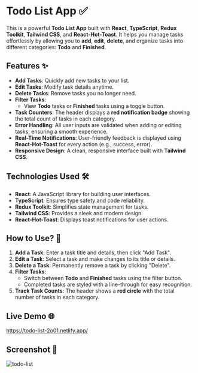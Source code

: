 # Todo List App ✅

This is a powerful **Todo List App** built with **React**, **TypeScript**, **Redux Toolkit**, **Tailwind CSS**, and **React-Hot-Toast**. It helps you manage tasks effortlessly by allowing you to **add**, **edit**, **delete**, and organize tasks into different categories: **Todo** and **Finished**.

## Features ✨

- **Add Tasks**: Quickly add new tasks to your list.
- **Edit Tasks**: Modify task details anytime.
- **Delete Tasks**: Remove tasks you no longer need.
- **Filter Tasks**:
  - View **Todo** tasks or **Finished** tasks using a toggle button.
- **Task Counters**: The header displays a **red notification badge** showing the total count of tasks in each category.
- **Error Handling**: All user inputs are validated when adding or editing tasks, ensuring a smooth experience.
- **Real-Time Notifications**: User-friendly feedback is displayed using **React-Hot-Toast** for every action (e.g., success, error).
- **Responsive Design**: A clean, responsive interface built with **Tailwind CSS**.

## Technologies Used 🛠️

- **React**: A JavaScript library for building user interfaces.
- **TypeScript**: Ensures type safety and code reliability.
- **Redux Toolkit**: Simplifies state management for tasks.
- **Tailwind CSS**: Provides a sleek and modern design.
- **React-Hot-Toast**: Displays toast notifications for user actions.

## How to Use? 🤔

1. **Add a Task**: Enter a task title and details, then click "Add Task".
2. **Edit a Task**: Select a task and make changes to its title or details.
3. **Delete a Task**: Permanently remove a task by clicking "Delete".
4. **Filter Tasks**:
   - Switch between **Todo** and **Finished** tasks using the filter button.
   - Completed tasks are styled with a line-through for easy recognition.
5. **Track Task Counts**: The header shows a **red circle** with the total number of tasks in each category.

## Live Demo 🌐
https://todo-list-2o01.netlify.app/

## Screenshot 📸
![todo-list](https://github.com/user-attachments/assets/ae57a15c-1448-4e62-a3c7-8cab7e1e3f74)
